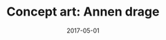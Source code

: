 ---
title: "Concept art: Annen drage"
date: 2017-05-01
categories:
    - svart hvit
tags:
    - fantasi
---